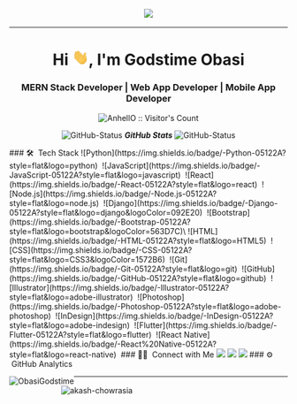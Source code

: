 <!-- ### Hi there 👋 -->

<!--
**Dmusketeer/Dmusketeer** is a ✨ _special_ ✨ repository because its `README.md` (this file) appears on your GitHub profile.

Here are some ideas to get you started:

- 🔭 I’m currently working on ...
- 🌱 I’m currently learning ...
- 👯 I’m looking to collaborate on ...
- 🤔 I’m looking for help with ...
- 💬 Ask me about ...
- 📫 How to reach me: ...
- 😄 Pronouns: ...
- ⚡ Fun fact: ...
-->
<p align="center"> <img src="https://github.com/thompsonemerson/thompsonemerson/raw/master/cover-thompson.png" height="200"/> </p> <hr> <h1 align="center">Hi <img src="https://raw.githubusercontent.com/ABSphreak/ABSphreak/master/gifs/Hi.gif" width="30px">, I'm Godstime Obasi</h1> <h3 align="center">MERN Stack Developer | Web App Developer | Mobile App Developer</h3> <p align="center"> <img src="https://profile-counter.glitch.me/{ObasiGodstime}/count.svg" alt="AnhellO :: Visitor's Count" /> </p> <p align="center"> <img src="https://media.giphy.com/media/8UHRm5oY4k4FDxq5QG/giphy.gif" width="30px" alt="GitHub-Status"/>&nbsp;<i><b>GitHub Stats</b></i> <img src="https://media.giphy.com/media/8UHRm5oY4k4FDxq5QG/giphy.gif" width="30px" alt="GitHub-Status"/> </p> ### 🛠 &nbsp;Tech Stack ![Python](https://img.shields.io/badge/-Python-05122A?style=flat&logo=python)&nbsp; ![JavaScript](https://img.shields.io/badge/-JavaScript-05122A?style=flat&logo=javascript)&nbsp; ![React](https://img.shields.io/badge/-React-05122A?style=flat&logo=react)&nbsp; ![Node.js](https://img.shields.io/badge/-Node.js-05122A?style=flat&logo=node.js)&nbsp; ![Django](https://img.shields.io/badge/-Django-05122A?style=flat&logo=django&logoColor=092E20)&nbsp; ![Bootstrap](https://img.shields.io/badge/-Bootstrap-05122A?style=flat&logo=bootstrap&logoColor=563D7C)\ ![HTML](https://img.shields.io/badge/-HTML-05122A?style=flat&logo=HTML5)&nbsp; ![CSS](https://img.shields.io/badge/-CSS-05122A?style=flat&logo=CSS3&logoColor=1572B6)&nbsp; ![Git](https://img.shields.io/badge/-Git-05122A?style=flat&logo=git)&nbsp; ![GitHub](https://img.shields.io/badge/-GitHub-05122A?style=flat&logo=github)&nbsp; ![Illustrator](https://img.shields.io/badge/-Illustrator-05122A?style=flat&logo=adobe-illustrator)&nbsp; ![Photoshop](https://img.shields.io/badge/-Photoshop-05122A?style=flat&logo=adobe-photoshop)&nbsp; ![InDesign](https://img.shields.io/badge/-InDesign-05122A?style=flat&logo=adobe-indesign)&nbsp; ![Flutter](https://img.shields.io/badge/-Flutter-05122A?style=flat&logo=flutter)&nbsp; ![React Native](https://img.shields.io/badge/-React%20Native-05122A?style=flat&logo=react-native)&nbsp; ### 🤝🏻 &nbsp;Connect with Me <a href="https://godstimedev.web.app" target="_blank"><img src="https://img.shields.io/badge/-godsimedev.web.app-3423A6?style=flat&logo=Google-Chrome&logoColor=white"/></a> <a href="https://www.linkedin.com/in/godstimeobasi/" target="_blank"><img src="https://img.shields.io/badge/-Obasi%20Godstime%20-0077B5?style=flat&logo=Linkedin&logoColor=white"/></a> <a href="mailto:godstimeoobasi@gmail.com"><img src="https://img.shields.io/badge/-godstimeoobasi@gmail.com-D14836?style=flat&logo=Gmail&logoColor=white"/></a> ### ⚙️ &nbsp;GitHub Analytics <p> <img align="left" src="https://github-readme-stats.vercel.app/api/top-langs?username=ObasiGodstime&show_icons=true&locale=en&layout=compact" alt="ObasiGodstime" /> <img align="right" src="https://github-readme-stats.vercel.app/api?username=ObasiGodstime&show_icons=true&locale=en" alt="akash-chowrasia" width="410" /> </p> <hr>
